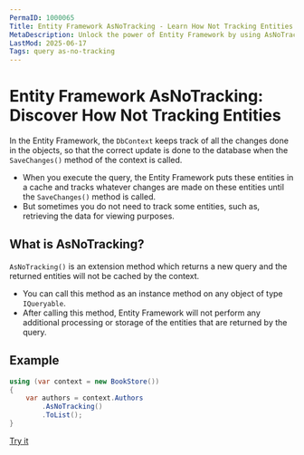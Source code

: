 ```yaml
---
PermaID: 1000065
Title: Entity Framework AsNoTracking - Learn How Not Tracking Entities
MetaDescription: Unlock the power of Entity Framework by using AsNoTracking method when you don't need to track entities to improve performance. Learn about untracked entities and why you should do it.
LastMod: 2025-06-17
Tags: query as-no-tracking
---
```


# Entity Framework AsNoTracking: Discover How Not Tracking Entities

In the Entity Framework, the `DbContext` keeps track of all the changes done in the objects, so that the correct update is done to the database when the `SaveChanges()` method of the context is called. 

 - When you execute the query, the Entity Framework puts these entities in a cache and tracks whatever changes are made on these entities until the `SaveChanges()` method is called.
 - But sometimes you do not need to track some entities, such as, retrieving the data for viewing purposes.

## What is AsNoTracking?

`AsNoTracking()` is an extension method which returns a new query and the returned entities will not be cached by the context.

 - You can call this method as an instance method on any object of type `IQueryable`. 
 - After calling this method, Entity Framework will not perform any additional processing or storage of the entities that are returned by the query. 

## Example

```csharp
using (var context = new BookStore())
{
    var authors = context.Authors
        .AsNoTracking()
        .ToList();
}
```

[Try it](https://dotnetfiddle.net/zgSrZi)